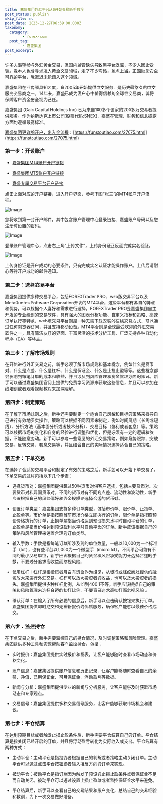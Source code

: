```yaml
---
title: 嘉盛集团外汇平台从0开始交易新手教程
post_status: publish
skip_file: no
post_date: 2023-12-29T06:39:00.000Z
taxonomy:
  category:
        - forex-com
  post_tag:
        - 嘉盛集团
post_excerpt: 
---
```

许多人渴望参与外汇黄金交易，但国内监管缺失导致黑平台泛滥，不少人因此受骗。我本人也曾寻求进入黄金交易领域，走了不少弯路，差点上当。正因缺乏安全可靠的平台，我迟迟未能踏入这个领域。

嘉盛集团在业内颇具知名度，自2005年开始提供中文服务，是历史最悠久的中文服务交易商之一。14年来，嘉盛已成为客户心中值得信赖的全球性交易商，其将保障客户资金安全视为己任。

嘉盛集团 (Gain Capital Holdings Inc) 已为来自180多个国家的200多万交易者提供服务。作为纳斯达克上市公司(股票代码:SNEX)，嘉盛在管理、财务和信息披露方面均遵循最高标准。

[嘉盛集团更详细开户，出入金流程](https://funstoutiao.com/27075.html)：[https://funstoutiao.com/27075.html](https://funstoutiao.com/27075.html)

### 第一步：开设账户

* [嘉盛集团MT4账户开户链接](https://s.ssgg.net/jsmt4)

* [嘉盛集团MT5账户开户链接](https://s.ssgg.net/jsmt5)

* [嘉盛专属交易平台开户链接](https://s.ssgg.net/js)

点击上面对应的开户链接，进入开户界面，参考下图“张三”的MT4账户开户流程。

![Image](https://prod-files-secure.s3.us-west-2.amazonaws.com/39ed1227-6d7d-4570-be36-9ccd4a2c4241/7a167aea-686b-400d-af59-4e18eb607a40/640.png?X-Amz-Algorithm=AWS4-HMAC-SHA256&X-Amz-Content-Sha256=UNSIGNED-PAYLOAD&X-Amz-Credential=ASIAZI2LB466W3M57PPU%2F20250704%2Fus-west-2%2Fs3%2Faws4_request&X-Amz-Date=20250704T221309Z&X-Amz-Expires=3600&X-Amz-Security-Token=IQoJb3JpZ2luX2VjECsaCXVzLXdlc3QtMiJGMEQCIFExRQbskWO3Q76Yl4T8H7ZG4OeGiIvWqMwzlq77TDbEAiAlgShFehSWPyBQa2ONd7AB4OgpiFaqD7fkeOICE2TLpSr%2FAwg0EAAaDDYzNzQyMzE4MzgwNSIM3V%2Fn%2FUQ4AAg20BeFKtwDBMR4FsRP42%2B8UraVloZaSCbmuSxsXxByi7IoZZQR9dO10x9KgOPx0EcIcE%2BxoJTjl2fHOAQYA%2Bbr2RF54tr%2FeHu%2FEDrXszcoBW5ApRRfbAZaEUL3tPGWUrjW4bI04MbicNjs4okbuyyUWDCXzJINTmjdEuvSN82kNKppR0sPia4KuPZiV%2Bb0VXRpgVk7IeEi0mHecFZRsrvKekDLIxfwtshURubdekn84yjMCxG3lFymihjb4lVeJ7ggpu%2BBVHsS%2F%2BOCQKxY7Hi5u2GkedF0f%2F%2Bi6yG4O9%2BYNtEdmDQOn3VZEU3fwIimyQZBRLWelSpoA%2FB4C%2B9ERAFRbFdgZHYOVHllf%2Fs8S1kSb%2FoP7lYad4Mik6zFoPFiXAr3oh7ENlWatB29IL3m43%2Bu6s3D0nZPCRYJQZoQlGRLXXyuvaw7ph4J5K4JInEHNg5wM1ZX0m2PeRflcUyOdyMHybfg9Wa3GOButEorkUfsOhguGrGnrd6jDGcziNbr3BW4vwKYfuIQ53tKVgvGTUxaXWO8rlnPEa%2BBwT%2Bs3RinlEZeoxHwx5jeWB9MI5wB8p4s6Rak9s0f4jrkyu7Z%2BEqgtI8o%2BUT%2FxiKrkSqScjoDw3Chwr22cA3Yy%2BDDm9yNVu3POJsw8sugwwY6pgFT6qbFc61VuLGGY1SijSp1U3%2BZYQO76L2bC%2FUiaS0o32Wfmkum0LZ1eNEqGQkDLVYI%2Bsm7INCtz%2F2R6y5iIE6okpqQntGhu2PwoDVQDq9so8CT232DINE0PW3pQv20E2qaZoiWc%2B2NTkcXLxQ2laqPSO9Da8bUp55wOgbiCaYgE7i8cSNCucs6Y1ie7vxwbk4kGNIZQNOmeRwi9FrIJwVp0ulYN2st&X-Amz-Signature=fdf3334f7b66d9af1cdeca57616f0871d0621c8658b72d5fb59e7246433ae308&X-Amz-SignedHeaders=host&x-amz-checksum-mode=ENABLED&x-id=GetObject)

您将收到第一封开户邮件，其中包含账户管理中心登录链接、嘉盛账户号码以及您注册时设置的密码。

![Image](https://prod-files-secure.s3.us-west-2.amazonaws.com/39ed1227-6d7d-4570-be36-9ccd4a2c4241/eaa1c6b3-2877-4284-a0e1-530e222c27fb/image.png?X-Amz-Algorithm=AWS4-HMAC-SHA256&X-Amz-Content-Sha256=UNSIGNED-PAYLOAD&X-Amz-Credential=ASIAZI2LB466W3M57PPU%2F20250704%2Fus-west-2%2Fs3%2Faws4_request&X-Amz-Date=20250704T221309Z&X-Amz-Expires=3600&X-Amz-Security-Token=IQoJb3JpZ2luX2VjECsaCXVzLXdlc3QtMiJGMEQCIFExRQbskWO3Q76Yl4T8H7ZG4OeGiIvWqMwzlq77TDbEAiAlgShFehSWPyBQa2ONd7AB4OgpiFaqD7fkeOICE2TLpSr%2FAwg0EAAaDDYzNzQyMzE4MzgwNSIM3V%2Fn%2FUQ4AAg20BeFKtwDBMR4FsRP42%2B8UraVloZaSCbmuSxsXxByi7IoZZQR9dO10x9KgOPx0EcIcE%2BxoJTjl2fHOAQYA%2Bbr2RF54tr%2FeHu%2FEDrXszcoBW5ApRRfbAZaEUL3tPGWUrjW4bI04MbicNjs4okbuyyUWDCXzJINTmjdEuvSN82kNKppR0sPia4KuPZiV%2Bb0VXRpgVk7IeEi0mHecFZRsrvKekDLIxfwtshURubdekn84yjMCxG3lFymihjb4lVeJ7ggpu%2BBVHsS%2F%2BOCQKxY7Hi5u2GkedF0f%2F%2Bi6yG4O9%2BYNtEdmDQOn3VZEU3fwIimyQZBRLWelSpoA%2FB4C%2B9ERAFRbFdgZHYOVHllf%2Fs8S1kSb%2FoP7lYad4Mik6zFoPFiXAr3oh7ENlWatB29IL3m43%2Bu6s3D0nZPCRYJQZoQlGRLXXyuvaw7ph4J5K4JInEHNg5wM1ZX0m2PeRflcUyOdyMHybfg9Wa3GOButEorkUfsOhguGrGnrd6jDGcziNbr3BW4vwKYfuIQ53tKVgvGTUxaXWO8rlnPEa%2BBwT%2Bs3RinlEZeoxHwx5jeWB9MI5wB8p4s6Rak9s0f4jrkyu7Z%2BEqgtI8o%2BUT%2FxiKrkSqScjoDw3Chwr22cA3Yy%2BDDm9yNVu3POJsw8sugwwY6pgFT6qbFc61VuLGGY1SijSp1U3%2BZYQO76L2bC%2FUiaS0o32Wfmkum0LZ1eNEqGQkDLVYI%2Bsm7INCtz%2F2R6y5iIE6okpqQntGhu2PwoDVQDq9so8CT232DINE0PW3pQv20E2qaZoiWc%2B2NTkcXLxQ2laqPSO9Da8bUp55wOgbiCaYgE7i8cSNCucs6Y1ie7vxwbk4kGNIZQNOmeRwi9FrIJwVp0ulYN2st&X-Amz-Signature=4a6923982616ba18b6e8ae8723fd685f7b6aac377d80bdf8a18689236523ec80&X-Amz-SignedHeaders=host&x-amz-checksum-mode=ENABLED&x-id=GetObject)

登录账户管理中心，点击右上角“上传文件”，上传身份证正反面完成实名验证。

![Image](https://prod-files-secure.s3.us-west-2.amazonaws.com/39ed1227-6d7d-4570-be36-9ccd4a2c4241/54090639-09fc-46b4-a135-e0289f707147/image.png?X-Amz-Algorithm=AWS4-HMAC-SHA256&X-Amz-Content-Sha256=UNSIGNED-PAYLOAD&X-Amz-Credential=ASIAZI2LB466W3M57PPU%2F20250704%2Fus-west-2%2Fs3%2Faws4_request&X-Amz-Date=20250704T221309Z&X-Amz-Expires=3600&X-Amz-Security-Token=IQoJb3JpZ2luX2VjECsaCXVzLXdlc3QtMiJGMEQCIFExRQbskWO3Q76Yl4T8H7ZG4OeGiIvWqMwzlq77TDbEAiAlgShFehSWPyBQa2ONd7AB4OgpiFaqD7fkeOICE2TLpSr%2FAwg0EAAaDDYzNzQyMzE4MzgwNSIM3V%2Fn%2FUQ4AAg20BeFKtwDBMR4FsRP42%2B8UraVloZaSCbmuSxsXxByi7IoZZQR9dO10x9KgOPx0EcIcE%2BxoJTjl2fHOAQYA%2Bbr2RF54tr%2FeHu%2FEDrXszcoBW5ApRRfbAZaEUL3tPGWUrjW4bI04MbicNjs4okbuyyUWDCXzJINTmjdEuvSN82kNKppR0sPia4KuPZiV%2Bb0VXRpgVk7IeEi0mHecFZRsrvKekDLIxfwtshURubdekn84yjMCxG3lFymihjb4lVeJ7ggpu%2BBVHsS%2F%2BOCQKxY7Hi5u2GkedF0f%2F%2Bi6yG4O9%2BYNtEdmDQOn3VZEU3fwIimyQZBRLWelSpoA%2FB4C%2B9ERAFRbFdgZHYOVHllf%2Fs8S1kSb%2FoP7lYad4Mik6zFoPFiXAr3oh7ENlWatB29IL3m43%2Bu6s3D0nZPCRYJQZoQlGRLXXyuvaw7ph4J5K4JInEHNg5wM1ZX0m2PeRflcUyOdyMHybfg9Wa3GOButEorkUfsOhguGrGnrd6jDGcziNbr3BW4vwKYfuIQ53tKVgvGTUxaXWO8rlnPEa%2BBwT%2Bs3RinlEZeoxHwx5jeWB9MI5wB8p4s6Rak9s0f4jrkyu7Z%2BEqgtI8o%2BUT%2FxiKrkSqScjoDw3Chwr22cA3Yy%2BDDm9yNVu3POJsw8sugwwY6pgFT6qbFc61VuLGGY1SijSp1U3%2BZYQO76L2bC%2FUiaS0o32Wfmkum0LZ1eNEqGQkDLVYI%2Bsm7INCtz%2F2R6y5iIE6okpqQntGhu2PwoDVQDq9so8CT232DINE0PW3pQv20E2qaZoiWc%2B2NTkcXLxQ2laqPSO9Da8bUp55wOgbiCaYgE7i8cSNCucs6Y1ie7vxwbk4kGNIZQNOmeRwi9FrIJwVp0ulYN2st&X-Amz-Signature=2e5037dce8c11ea4b44ca6e328b7e15a32bd39c893a5660768d3fd05a3cbcc0c&X-Amz-SignedHeaders=host&x-amz-checksum-mode=ENABLED&x-id=GetObject)

上传身份证是开户成功的必要条件，只有完成实名认证才能操作账户。上传后请耐心等待开户成功的邮件通知。

### 第二步：选择交易平台

嘉盛集团提供多种交易平台，包括FOREXTrader PRO、web版交易平台以及MetaQuotes Software Corporation开发的MT4平台。这些平台都有各自的特点和优势，可以根据个人喜好和需求进行选择。FOREXTrader PRO是嘉盛集团自主开发的专业级别的交易软件，具有强大的图表分析功能、自定义指标和策略、高速订单执行等特点。web版交易平台则是一种无需下载安装的在线交易方式，可以通过任何浏览器访问，并且支持移动设备。MT4平台则是全球最受欢迎的外汇交易软件之一，具有简洁友好的界面、丰富灵活的技术分析工具、广泛支持各种自动化程序（EA）等特点。

### 第三步：了解市场规则

在开始进行外汇交易之前，新手必须了解市场规则和基本概念，例如什么是货币对、什么是点差、什么是杠杆、什么是保证金、什么是止损止盈等等。这些概念都会影响到每笔订单的成本和收益，并且涉及到风险管理和资金管理方面的知识。新手可以通过嘉盛集团官网上提供的免费学习资源来获取这些信息，并且可以参加在线培训或者观看视频教程来加深理解。

### 第四步：制定策略

在了解了市场规则之后，新手还需要制定一个适合自己风格和目标的策略来指导自己进行有效地买卖操作。策略可以根据不同因素来制定，例如时间周期（长线或短线）、分析方法（基本面分析或者技术分析）、交易目标（盈利或者套息）等。策略可以根据市场的变化和自身的经验进行调整和优化，但是必须有一定的逻辑和依据，不能随意变动。新手可以参考一些常见的外汇交易策略，例如趋势跟踪、突破交易、反转交易、套息交易等，并且结合自己的实际情况选择适合自己的策略。

### 第五步：下单交易

在选择了合适的交易平台和制定了有效的策略之后，新手就可以开始下单交易了。下单交易的过程包括以下几个步骤：

* 选择货币对：嘉盛集团提供超过50种货币对供客户选择，包括主要货币对、次要货币对和异国货币对。不同的货币对有不同的点差、流动性和波动性，新手应该根据自己的风险偏好和资金规模来选择合适的货币对。

* 设置订单类型：嘉盛集团支持多种订单类型，包括市价单、限价单、止损单、止盈单等。市价单是指按照当前市场价格立即执行的订单，限价单是指按照预设价格执行的订单，止损单是指当价格达到预设损失水平时自动平仓的订单，止盈单是指当价格达到预设盈利水平时自动平仓的订单。新手应该根据自己的策略和风险管理来设置合理的订单类型。

* 输入手数：手数是指每笔订单所涉及到的单位数量，一般以10,000为一个标准手（lot），也有些平台以1,000为一个微型手（micro lot）。不同平台可能有不同的最小交易单位，新手应该根据自己的资金和风险承受能力来选择合适的手数，不要过分追求高收益而忽视风险。

* 使用杠杆：杠杆是指投资者用自有资金作为担保，从银行或经纪商处提供的融资放大来进行外汇交易。杠杆可以放大投资者的收益，也可以放大投资者的损失。嘉盛集团提供多种杠杆比例，从1:1到400:1不等。新手应该根据自己的策略和风险管理来选择合适的杠杆比例，不要盲目追求高杠杆而忽视风险 。

* 确认订单：在输入了所有必要的信息后，新手可以点击确认按钮来执行订单。嘉盛集团提供即时成交和无重新报价的优质服务，确保客户能够以最佳价格成交。

### 第六步：监控持仓

在下单交易之后，新手需要监控自己的持仓情况，及时调整策略和风险管理。嘉盛集团提供多种工具和资源帮助客户监控持仓，包括：

* 实时报价：嘉盛集团提供实时报价和图表，让客户能够随时查看市场动态和价格变化。

* 账户信息：嘉盛集团提供账户信息和历史记录，让客户能够随时查看自己的余额、净值、已用保证金、可用保证金、浮动盈亏等数据。

* 新闻与分析：嘉盛集团提供专业的新闻与分析服务，让客户能够及时获取市场动态和专家观点。

* 交易信号：嘉盛集团提供多种交易信号服务，让客户能够获取市场机会和建议。

### 第七步：平仓结算

在达到预期目标或者触发止损止盈条件后，新手需要平仓结算自己的订单。平仓结算是指关闭已经开启的订单，并且将浮动盈亏转化为实际收入或支出。平仓结算有两种方式：

* 主动平仓：主动平仓是指投资者根据自己的判断或者策略主动关闭订单。主动平仓可以通过点击平仓按钮或者输入相反方向的订单来实现。

* 被动平仓：被动平仓是指订单因为触发了预设的止损止盈条件或者保证金不足而自动关闭。被动平仓可以通过设置止损止盈单或者监控保证金水平来避免。

* 平仓结算后，新手可以查看自己的交易结果和账户变化，总结自己的交易经验和教训，为下一次交易做好准备。